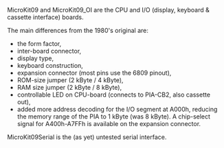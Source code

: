 MicroKit09 and MicroKit09_OI are the CPU and I/O (display, keyboard & 
cassette interface) boards.

The main differences from the 1980's original are:
* the form factor, 
* inter-board connector, 
* display type,
* keyboard construction,
* expansion connector (most pins use the 6809 pinout),
* ROM-size jumper (2 kByte / 4 kByte),
* RAM size jumper (2 kByte / 8 kByte),
* controllable LED on CPU-board (connects to PIA-CB2, also cassette out),
* added more address decoding for the I/O segment at A000h, reducing the
  memory range of the PIA to 1 kByte (was 8 kByte). A chip-select signal
  for A400h-A7FFh is available on the expansion connector.

MicroKit09Serial is the (as yet) untested serial interface. 
